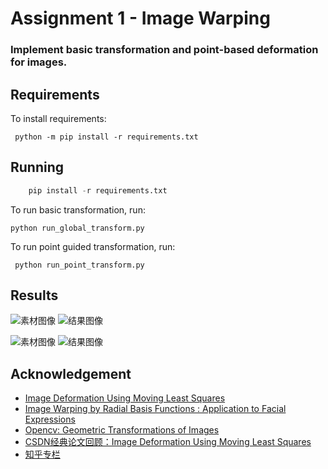 # Assignment 1 - Image Warping

### Implement basic transformation and point-based deformation for images.

## Requirements
To install requirements:
```
 python -m pip install -r requirements.txt
```

## Running
```python
    pip install -r requirements.txt
```
To run basic transformation, run:
```
python run_global_transform.py
```

To run point guided transformation, run:
```
 python run_point_transform.py
```
## Results

![素材图像](ustc-DIP-learning\Assignment1-Image_Wraping\docs\image\pikaqiu.jpg "original image")
![结果图像](ustc-DIP-learning\Assignment1-Image_Wraping\docs\image\result1.png "result image")

![素材图像](ustc-DIP-learning\Assignment1-Image_Wraping\docs\image\horse.jpg "original image")
![结果图像](ustc-DIP-learning\Assignment1-Image_Wraping\docs\image\result1.png "result image")

## Acknowledgement
- [Image Deformation Using Moving Least Squares](https://people.engr.tamu.edu/schaefer/research/mls.pdf)
- [Image Warping by Radial Basis Functions : Application to Facial Expressions](https://www.sci.utah.edu/~gerig/CS6640-F2010/Project3/Arad-1995.pdf)
- [Opencv: Geometric Transformations of Images](https://docs.opencv.org/4.x/da/d6e/tutorial_py_geometric_transformations.html)
- [CSDN经典论文回顾：Image Deformation Using Moving Least Squares](https://blog.csdn.net/u011426016/article/details/125243631)
- [知乎专栏](https://zhuanlan.zhihu.com/p/103212151)